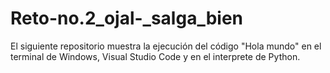 # Reto-no.2_ojal-_salga_bien
El siguiente repositorio muestra la ejecución del código "Hola mundo" en el terminal de Windows, Visual Studio Code y en el interprete de Python.
